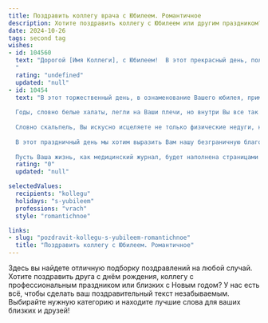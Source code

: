 ```yaml
---
title: Поздравить коллегу врача с Юбилеем. Романтичное
description: Хотите поздравить коллегу с Юбилеем или другим праздником? Наш ИИ создаст незабываемое поздравление, а вы обязательно выделитесь среди других.  
date: 2024-10-26
tags: second tag
wishes:
- id: 104560
  text: "Дорогой [Имя Коллеги], с Юбилеем!  В этот прекрасный день, полный света и тепла, я хочу выразить Вам свою глубочайшую признательность за Ваш нелёгкий, но такой благородный труд врача.  Ваша доброта, чуткость и профессионализм – это истинное искусство исцеления,  волшебство, способное вернуть надежду и здоровье. Пусть ваша жизнь будет наполнена радостью, любовью и счастьем, такими же яркими и прекрасными, как свет вашей души,  который вы дарите своим пациентам. С праздником!
  "
  rating: "undefined"
  updated: "null"
- id: 10454
  text: "В этот торжественный день, в ознаменование Вашего юбилея, примите наши самые искренние поздравления.
  
  Годы, словно белые халаты, легли на Ваши плечи, но внутри Вы все так же полны юношеского задора и энтузиазма. Ваше преданное служение благородной профессии врача - это не просто работа, а высокое призвание.
  
  Словно скальпель, Вы искусно исцеляете не только физические недуги, но и душевные раны. Ваши руки, словно волшебные ланиты, возвращают людям надежду и радость жизни. А Ваше чуткое сердце, как стерильный бинт, залечивает самые глубокие раны.
  
  В этот праздничный день мы хотим выразить Вам нашу безграничную благодарность за Ваш самоотверженный труд, искреннюю заботу и профессионализм. Желаем Вам крепкого здоровья, неисчерпаемого оптимизма и новых успехов в Вашем нелегком, но таком важном деле.
  
  Пусть Ваша жизнь, как медицинский журнал, будет наполнена страницами добра, благородства и счастья! С юбилеем Вас!"
  rating: "0"
  updated: "null"

selectedValues:
  recipients: "kollegu"
  holidays: "s-yubileem"
  professions: "vrach"
  style: "romantichnoe"

links:
- slug: "pozdravit-kollegu-s-yubileem-romantichnoe"
  title: "Поздравить коллегу с Юбилеем. Романтичное"
---
```


Здесь вы найдете отличную подборку поздравлений на любой случай. 
Хотите поздравить друга с днём рождения, коллегу с профессиональным праздником или близких с Новым годом? У нас есть всё, чтобы сделать ваш поздравительный текст незабываемым. Выбирайте нужную категорию и находите лучшие слова для ваших близких и друзей!
